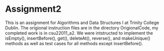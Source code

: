 # Assignment2
 This is an assignment for Algorithms and Data Structures I at Trinity College Dublin. The origional instruction files are in the directory OrigionalCode, my completed work is in csu22011_a2. We were intstructed to implement the isEmpty(), insertBefore(), get(), deleteAt(), reverse(), and makeUnique() methods as well as test cases for all methods except insertBefore().
